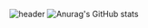 ![header](https://capsule-render.vercel.app/apitype=Slice&height=400?&text=✨A%20L%20L%20O%20R%20N%20O%20T%20H%20I%20N%20G✨&fontAlign=70&fontAlignY=25&fontSize=35&desc=HyeonJin's%20Github&rotate=8)
![Anurag's GitHub stats](https://github-readme-stats.vercel.app/api?username=Greatisland&show_icons=true&theme=radical)
<!--
**Greatisland/Greatisland** is a ✨ _special_ ✨ repository because its `README.md` (this file) appears on your GitHub profile.

Here are some ideas to get you started:

- 🔭 I’m currently working on ...
- 🌱 I’m currently learning ...
- 👯 I’m looking to collaborate on ...
- 🤔 I’m looking for help with ...
- 💬 Ask me about ...
- 📫 How to reach me: ...
- 😄 Pronouns: ...
- ⚡ Fun fact: ...
-->
